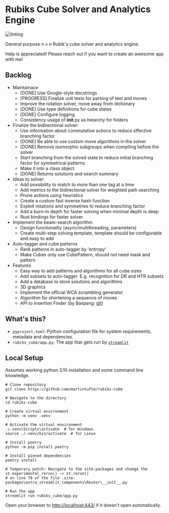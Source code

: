 # Rubiks Cube Solver and Analytics Engine
![linting](https://github.com/martintufte/rubiks-cube/actions/workflows/pre-commit.yml/badge.svg)

General purpose $n \times n$ Rubik's cube solver and analytics engine.

Help is appreciated! Please reach out if you want to create an awesome app with me!

## Backlog
* Maintainace
    * [DONE] Use Google-style docstrings
    * [PROGRESS] Finalize unit tests for parsing of text and moves
    * Improve the rotation solver, move away from dictionary
    * [DONE] Use type definitions for cube states
    * [DONE] Configure logging
    * Consistency usage of __init__.py as hiearchy for folders
* Finalize the bidirectional solver:
    * Use information about commutative actions to reduce effective branching factor
    * [DONE] Be able to use custom move algorithms in the solver
    * [DONE] Remove isomorphic subgroups when compiling before the solver
    * Start branching from the solved state to reduce initial branching factor for symmetrical patterns
    * Make it into a class object
    * [DONE] Returns solutions and search summary
* Ideas to solver:
    * Add possibility to match to more than one tag at a time
    * Add metrics to the bidirectional solver for weighted path searching
    * Prune actions using heuristics
    * Create a custom fast inverse hash function
    * Exploit rotations and symmetries to reduce branching factor
    * Add a burn-in depth for faster solving when minimal depth is deep
    * Rust bindings for faster solver
* Implement the beam-search algorithm
    * Design functionality (async/multithreading, parameters)
    * Create multi-step solving template, template should be configurable and easy to add
* Auto-tagger and cube patterns
    * Rank patterns in auto-tagger by 'entropy'
    * Make Cubex only use CubePattern, should not need mask and pattern
* Features
    * Easy way to add patterns and algorithms for all cube sizes
    * Add subsets to auto-tagger. E.g. recognition for DR and HTR subsets
    * Add a database to store solutions and algorithms
    * 3D graphics
    * Implement the official WCA scrambling generator
    * Algorithm for shortening a sequence of moves
    * API to Insertion Finder (by Baiqiang: [git](https://github.com/Baiqiang/333.fm))

## What's this?
- `pyproject.toml`: Python configuration file for system requirements, metadata and dependencies.
- `rubiks_cube/app.py`: The app that gets run by [`streamlit`](https://docs.streamlit.io/)

## Local Setup
Assumes working python 3.10 installation and some command line knowledge.

```shell
# Clone repository
git clone https://github.com/martintufte/rubiks-cube

# Navigate to the directory
cd rubiks-cube

# Create virtual environment
python -m venv .venv

# Activate the virtual environment
.\.venv\Scripts\activate  # for Windows
source ./.venv/bin/activate  # for Linux

# Install poetry
python -m pip install poetry

# Install pinned dependencies
poetry install

# Temporary patch: Navigate to the site-packages and change the st.experimental_rerun() -> st.rerun()
# on line 79 of the file .site-packages\extra_streamlit_components\Router\__init__.py

# Run the app
streamlit run rubiks_cube/app.py
```

Open your browser to [http://localhost:443/](http://localhost:443/) if it doesn't open automatically.
